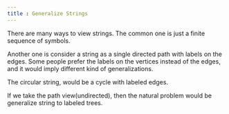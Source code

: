 ```yaml
---
title : Generalize Strings
---
```


There are many ways to view strings. The common one is just a finite sequence of symbols.

Another one is consider a string as a single directed path with labels on the edges. Some people prefer the labels on the vertices instead of the edges, and it would imply different kind of generalizations. 

The circular string, would be a cycle with labeled edges.

If we take the path view(undirected), then the natural problem would be generalize string to labeled trees. 
